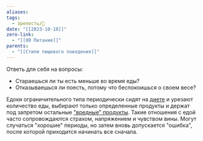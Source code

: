 ```yaml
---
aliases: 
tags:
  - зрелость/🌱
date: "[[2023-10-18]]"
zero-link:
  - "[[00 Питание]]"
parents:
  - "[[Стили пищевого поведения]]"
---
```

Ответь для себя на вопросы:
- Стараешься ли ты есть меньше во время еды?
- Отказываешься ли поесть, потому что беспокоишься о своем весе?

Едоки ограничительного типа периодически сидят на [диете](Диета.md) и урезают количество еды, выбирают только определенные продукты и держат под запретом остальные ["вредные" продукты]("Вредная"%20и%20"полезная"%20пища.md). Такие отношения с едой часто сопровождаются страхом, напряжением и чувством вины. Могут случаться "хорошие" периоды, но затем вновь допускается "ошибка", после которой приходится начинать все сначала.